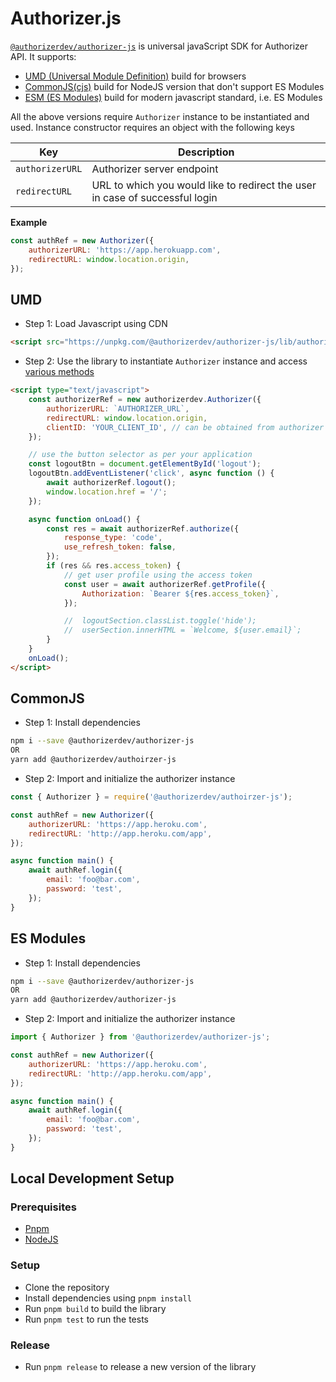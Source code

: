 # Authorizer.js

[`@authorizerdev/authorizer-js`](https://www.npmjs.com/package/@authorizerdev/authorizer-js) is universal javaScript SDK for Authorizer API.
It supports:

- [UMD (Universal Module Definition)](https://github.com/umdjs/umd) build for browsers
- [CommonJS(cjs)](https://flaviocopes.com/commonjs/) build for NodeJS version that don't support ES Modules
- [ESM (ES Modules)](https://hacks.mozilla.org/2018/03/es-modules-a-cartoon-deep-dive/) build for modern javascript standard, i.e. ES Modules

All the above versions require `Authorizer` instance to be instantiated and used. Instance constructor requires an object with the following keys

| Key             | Description                                                                  |
| --------------- | ---------------------------------------------------------------------------- |
| `authorizerURL` | Authorizer server endpoint                                                   |
| `redirectURL`   | URL to which you would like to redirect the user in case of successful login |

**Example**

```js
const authRef = new Authorizer({
	authorizerURL: 'https://app.herokuapp.com',
	redirectURL: window.location.origin,
});
```

## UMD

- Step 1: Load Javascript using CDN

```html
<script src="https://unpkg.com/@authorizerdev/authorizer-js/lib/authorizer.min.js"></script>
```

- Step 2: Use the library to instantiate `Authorizer` instance and access [various methods](/authorizer-js/functions)

```html
<script type="text/javascript">
	const authorizerRef = new authorizerdev.Authorizer({
		authorizerURL: `AUTHORIZER_URL`,
		redirectURL: window.location.origin,
		clientID: 'YOUR_CLIENT_ID', // can be obtained from authorizer dashboard
	});

	// use the button selector as per your application
	const logoutBtn = document.getElementById('logout');
	logoutBtn.addEventListener('click', async function () {
		await authorizerRef.logout();
		window.location.href = '/';
	});

	async function onLoad() {
		const res = await authorizerRef.authorize({
			response_type: 'code',
			use_refresh_token: false,
		});
		if (res && res.access_token) {
			// get user profile using the access token
			const user = await authorizerRef.getProfile({
				Authorization: `Bearer ${res.access_token}`,
			});

			// 	logoutSection.classList.toggle('hide');
			// 	userSection.innerHTML = `Welcome, ${user.email}`;
		}
	}
	onLoad();
</script>
```

## CommonJS

- Step 1: Install dependencies

```sh
npm i --save @authorizerdev/authorizer-js
OR
yarn add @authorizerdev/authoirzer-js
```

- Step 2: Import and initialize the authorizer instance

```js
const { Authorizer } = require('@authorizerdev/authoirzer-js');

const authRef = new Authorizer({
	authorizerURL: 'https://app.heroku.com',
	redirectURL: 'http://app.heroku.com/app',
});

async function main() {
	await authRef.login({
		email: 'foo@bar.com',
		password: 'test',
	});
}
```

## ES Modules

- Step 1: Install dependencies

```sh
npm i --save @authorizerdev/authorizer-js
OR
yarn add @authorizerdev/authorizer-js
```

- Step 2: Import and initialize the authorizer instance

```js
import { Authorizer } from '@authorizerdev/authorizer-js';

const authRef = new Authorizer({
	authorizerURL: 'https://app.heroku.com',
	redirectURL: 'http://app.heroku.com/app',
});

async function main() {
	await authRef.login({
		email: 'foo@bar.com',
		password: 'test',
	});
}
```


## Local Development Setup

### Prerequisites
- [Pnpm](https://pnpm.io/installation)
- [NodeJS](https://nodejs.org/en/download/)

### Setup
- Clone the repository
- Install dependencies using `pnpm install`
- Run `pnpm build` to build the library
- Run `pnpm test` to run the tests


### Release
- Run `pnpm release` to release a new version of the library